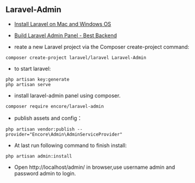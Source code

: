 ## Laravel-Admin

- [Install Laravel on Mac and Windows OS
](https://www.dbestech.com/tutorials/how-to-install-laravel-on-mac-os)
- [Build Laravel Admin Panel - Best Backend](https://www.dbestech.com/tutorials/build-laravel-admin-panel-best-backend)


- reate a new Laravel project via the Composer create-project command:
```
composer create-project laravel/laravel Laravel-Admin
```

- to start laravel:
```
php artisan key:generate
php artisan serve
```

- install laravel-admin panel using composer.
```
composer require encore/laravel-admin
```

- publish assets and config：
```
php artisan vendor:publish --provider="Encore\Admin\AdminServiceProvider"
```

- At last run following command to finish install:
```
php artisan admin:install
```
- Open http://localhost/admin/ in browser,use username admin and password admin to login.



